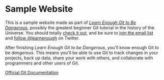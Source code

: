 # Sample Website

This is a sample website made as part of [*Learn Enough Git to Be 
Dangerous*](https://www.learnenough.com/git-tutorial), possibly the greatest
beginner Git tutorial in the history of the Universe.  You should totally  [
check it out](https://www.learnenough.com/git-tutorial), and be sure to [join
the email list](https://www.learnenough.com/#email_list) and 
[follow @learnenough](https://twitter.com/learnenough) on Twitter.

After finishing *Learn Enough Git to be Dangerous*, you'll know enough Git 
to be *dangerous*.  This means you'll be able to use Git to track changes in
your projects, back up data, share your work with others, and collaborate
with programmers and other users of Git.

[Official Git Documentation](https://git-scm.com/doc)


